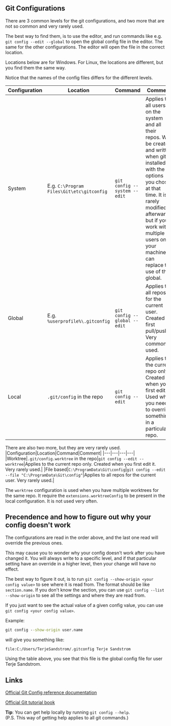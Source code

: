 <!-- # Git Configurations -->

## Git Configurations

There are 3 common levels for the git configurations, and two more that are not so common and very rarely used.

The best way to find them, is to use the editor, and run commands like e.g. `git config --edit --global` to open the global config file in the editor. The same for the other configurations.  The editor will open the file in the correct location.

Locations below are for Windows.  For Linux, the locations are different, but you find them the same way.

Notice that the names of the config files differs for the different levels.

|Configuration|Location|Command|Comment|
|---|---|---|---|
|System|E.g. `C:\Program Files\Git\etc\gitconfig`|`git config --system --edit`|Applies to all users on the system and all their repos. Will be created and written when git is installed with the options you chose at that time. It is rarely modified afterwards, but if you work with multiple users on your machine, it can replace the use of the global.|
|Global|E.g. `%userprofile%\.gitconfig`|`git config --global --edit`|Applies to all repos for the current user. Created at first pull/push. Very commonly used.|
|Local|`.git/config` in the repo|`git config --edit`|Applies to the current repo only. Created when you first edit it. Used when you need to override something in a particular repo.|

There are also two more, but they are very rarely used.
|Configuration|Location|Command|Comment|
|---|---|---|---|
|Worktree|`.git/config.worktree` in the repo|`git config --edit --worktree`|Applies to the current repo only. Created when you first edit it. Very rarely used.|
|File based|`C:\ProgramData\Git\config`|`git config --edit --file "C:\ProgramData\Git\config"`|Applies to all repos for the current user. Very rarely used.|

The `worktree` configuration is used when you have multiple worktrees for the same repo. It require the `extensions.worktreeConfig` to be present in the local configuration. It is not used very often.

## Precendence and how to figure out why your config doesn't work

The configurations are read in the order above, and the last one read will override the previous ones.

This may cause you to wonder why your config doesn't work after you have changed it.  You will always write to a specific level, and if that particular setting have an override in a higher level, then your change will have no effect.  

The best way to figure it out, is to run `git config --show-origin <your config value>` to see where it is read from. The format should be like `section.name`.  If you don't know the section, you can use `git config --list --show-origin` to see all the settings and where they are read from.

If you just want to see the actual value of a given config value, you can use `git config <your config value>`.

Example:

```cmd
git config --show-origin user.name 
```

will give you something like:

```cmd
file:C:/Users/TerjeSandstrom/.gitconfig Terje Sandstrom
```

Using the table above, you see that this file is the global config file for user Terje Sandstrom.


## Links

[Official Git Config reference documentation](https://git-scm.com/docs/git-config)

[Official Git tutorial book](https://git-scm.com/book/en/v2/Customizing-Git-Git-Configuration)

**Tip**:  You can get help locally by running `git config --help`.  
(P.S. This way of getting help applies to all git commands.)